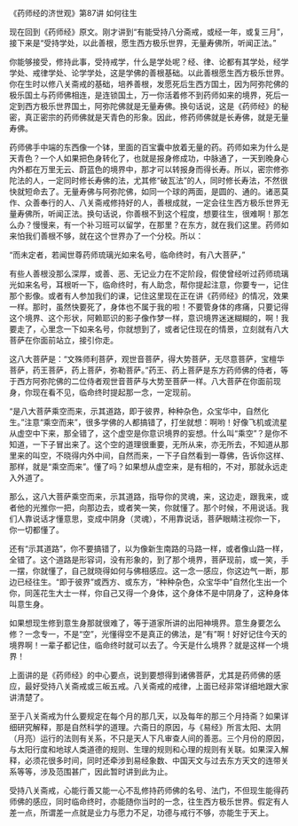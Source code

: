 《药师经的济世观》第87讲 如何往生

现在回到《药师经》原文。刚才讲到“有能受持八分斋戒，或经一年，或复三月”，接下来是“受持学处，以此善根，愿生西方极乐世界，无量寿佛所，听闻正法。”

你能够接受，修持此事，受持戒学，什么是学处呢？经、律、论都有其学处，经学学处、戒律学处、论学学处，这是学佛的善根基础。以此善根愿生西方极乐世界。你在生时以修八关斋戒的基础，培养善根，发愿死后生西方国土，因为阿弥陀佛的极乐国土与药师佛相连，是连锁国土，万一你活着修不到药师如来的境界，死后一定到西方极乐世界国土，阿弥陀佛就是无量寿佛。换句话说，这是《药师经》的秘密，真正密宗的药师佛就是天青色的形象。因此，修药师佛就是长寿佛，就是无量寿佛。

药师佛手中端的东西像一个钵，里面的百宝囊中放着无量的药。药师如来为什么是天青色？一个人如果把色身转化了，也就是报身修成功，中脉通了，一天到晚身心内外都在万里无云、蔚蓝色的境界中，那才可以转报身而得长寿。所以，密宗修弥陀法的人，一定同时修长寿佛的法，尤其修“破瓦法”的人，同时修长寿法，不然很快就短命去了。无量寿佛与阿弥陀佛，如同一个球的两面，是圆的、通的。诸恶莫作、众善奉行的人、八关斋戒修持好的人，善根成就，一定会往生西方极乐世界无量寿佛所，听闻正法。换句话说，你善根不到这个程度，想要往生，很难啊！那怎么办？慢慢来，有一个补习班可以留学，在那里？在东方，就在我们这里。药师如来怕我们善根不够，就在这个世界办了一个分校。所以：

“而未定者，若闻世尊药师琉璃光如来名号，临命终时，有八大菩萨，”

有些人善根没那么深厚，或善、恶、无记业力在不定阶段，假使曾经听过药师琉璃光如来名号，耳根听一下，临命终时，有人助念，帮你提起注意，你要专一，记住那个影像。或者有人参加我们的课，记住这里现在正在讲《药师经》的情况，效果一样。那时，虽然快要死了，身体也不属于我的啦！不要管身体的疼痛，只要记得这个境界、这个形状，阿赖耶识的影子像作梦一样，意识境界迷迷糊糊的，啊！我要走了，心里念一下如来名号，你就想到了，或者记住现在的情景，立刻就有八大菩萨在你面前站立，接引你走。

这八大菩萨是：“文殊师利菩萨，观世音菩萨，得大势菩萨，无尽意菩萨，宝檀华菩萨，药王菩萨，药上菩萨，弥勒菩萨。”药王、药上菩萨是东方药师佛的侍者，等于西方阿弥陀佛的二位侍者观世音菩萨与大势至菩萨一样。八大菩萨在你面前现身，你现在看不见，临命终时提起那一念，一定现前。

“是八大菩萨乘空而来，示其道路，即于彼界，种种杂色，众宝华中，自然化生。”注意“乘空而来”，很多学佛的人都搞错了，打坐就想：啊哟！好像飞机或流星从虚空中下来，那全错了，这个虚空是你意识境界的妄想。什么叫“乘空”？是你不知道，一下子冒出来了。这个空的道理很重要，无所从来，亦无所去，不知道从那里来的叫空，不晓得内外中间，自然而来，一下子自然看到一尊佛，告诉你这样、那样，就是“乘空而来”。懂了吗？如果想从虚空来，是有相的，不对，那就永远走入外道了。

那么，这八大菩萨乘空而来，示其道路，指导你的灵魂，来，这边走，跟我来，或者他的光推你一把，向那边去，或者笑一笑，你就懂了。那个时候，不用说话。我们人靠说话才懂意思，变成中阴身（灵魂），不用靠说话，菩萨眼睛注视你一下，你一切都懂了。

还有“示其道路”，你不要搞错了，以为像新生南路的马路一样，或者像山路一样，全错了。这个道路是形容词，没有形象的，到了那个境界，菩萨现前，或一笑，手一摆，你就懂了，自己就晓得如何与佛相感应。这一念一感应，你这边气一断，那边已经往生。“即于彼界”或西方、或东方，“种种杂色，众宝华中”自然化生出一个你，同莲花生大士一样，你自己又得一个身体，这个身体不是中阴身了，这种身体叫意生身。

如果想现生修到意生身那就很难了，等于道家所讲的出阳神境界。意生身要怎么修？一念专一，不是“空”，光懂得空不是真正的佛法，是“有”啊！好好记住今天的境界啊！一辈子都记住，临命终时就可以去了。今天是什么境界？就是这样一个境界！

上面讲的是《药师经》的中心要点，说到要想得到诸佛菩萨，尤其是药师佛的感应，最好受持八关斋戒或三皈五戒。八关斋戒的戒律，上面已经非常详细地跟大家讲清楚了。

至于八关斋戒为什么要规定在每个月的那几天，以及每年的那三个月持斋？如果详细研究解释，那是自然科学的道理。六斋日的原因，与《易经》所言太阳、太阴（月亮）运行的法则有关系，不只是天人下凡审查人间的善恶。三个月份的原因，与太阳行度和地球人类道德的规则、生理的规则和心理的规则有关联。如果深入解释，必须花很多时间，同时还牵涉到易经象数、中国天文与过去东方天文的连带关系等等，涉及范围甚广，因此暂时讲到此为止。

受持八关斋戒，心能行善又能一心不乱修持药师佛的名号、法门，不但现生能得药师佛的感应，同时临命终时，亦能随你当时的一念，往生西方极乐世界。假定有人差一点，所谓差一点就是业力与愿力不足，功德与戒行不够，亦能生于天上。